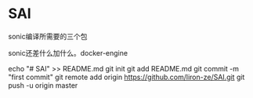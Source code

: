 # SAI
sonic编译所需要的三个包


sonic还差什么加什么。docker-engine


echo "# SAI" >> README.md
git init
git add README.md
git commit -m "first commit"
git remote add origin https://github.com/liron-ze/SAI.git
git push -u origin master
